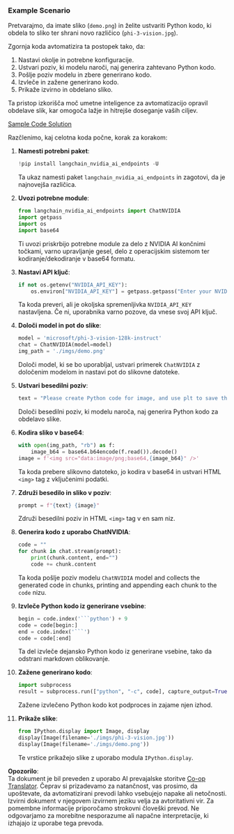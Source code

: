 <!--
CO_OP_TRANSLATOR_METADATA:
{
  "original_hash": "a8de701a2f1eb12b1f82432288d709cf",
  "translation_date": "2025-05-09T19:59:00+00:00",
  "source_file": "md/02.Application/04.Vision/Phi3/E2E_Nvidia_NIM_Vision.md",
  "language_code": "sl"
}
-->
### Example Scenario

Pretvarajmo, da imate sliko (`demo.png`) in želite ustvariti Python kodo, ki obdela to sliko ter shrani novo različico (`phi-3-vision.jpg`).

Zgornja koda avtomatizira ta postopek tako, da:

1. Nastavi okolje in potrebne konfiguracije.
2. Ustvari poziv, ki modelu naroči, naj generira zahtevano Python kodo.
3. Pošlje poziv modelu in zbere generirano kodo.
4. Izvleče in zažene generirano kodo.
5. Prikaže izvirno in obdelano sliko.

Ta pristop izkorišča moč umetne inteligence za avtomatizacijo opravil obdelave slik, kar omogoča lažje in hitrejše doseganje vaših ciljev.

[Sample Code Solution](../../../../../../code/06.E2E/E2E_Nvidia_NIM_Phi3_Vision.ipynb)

Razčlenimo, kaj celotna koda počne, korak za korakom:

1. **Namesti potrebni paket**:  
    ```python
    !pip install langchain_nvidia_ai_endpoints -U
    ```  
    Ta ukaz namesti paket `langchain_nvidia_ai_endpoints` in zagotovi, da je najnovejša različica.

2. **Uvozi potrebne module**:  
    ```python
    from langchain_nvidia_ai_endpoints import ChatNVIDIA
    import getpass
    import os
    import base64
    ```  
    Ti uvozi priskrbijo potrebne module za delo z NVIDIA AI končnimi točkami, varno upravljanje gesel, delo z operacijskim sistemom ter kodiranje/dekodiranje v base64 formatu.

3. **Nastavi API ključ**:  
    ```python
    if not os.getenv("NVIDIA_API_KEY"):
        os.environ["NVIDIA_API_KEY"] = getpass.getpass("Enter your NVIDIA API key: ")
    ```  
    Ta koda preveri, ali je okoljska spremenljivka `NVIDIA_API_KEY` nastavljena. Če ni, uporabnika varno pozove, da vnese svoj API ključ.

4. **Določi model in pot do slike**:  
    ```python
    model = 'microsoft/phi-3-vision-128k-instruct'
    chat = ChatNVIDIA(model=model)
    img_path = './imgs/demo.png'
    ```  
    Določi model, ki se bo uporabljal, ustvari primerek `ChatNVIDIA` z določenim modelom in nastavi pot do slikovne datoteke.

5. **Ustvari besedilni poziv**:  
    ```python
    text = "Please create Python code for image, and use plt to save the new picture under imgs/ and name it phi-3-vision.jpg."
    ```  
    Določi besedilni poziv, ki modelu naroča, naj generira Python kodo za obdelavo slike.

6. **Kodira sliko v base64**:  
    ```python
    with open(img_path, "rb") as f:
        image_b64 = base64.b64encode(f.read()).decode()
    image = f'<img src="data:image/png;base64,{image_b64}" />'
    ```  
    Ta koda prebere slikovno datoteko, jo kodira v base64 in ustvari HTML `<img>` tag z vključenimi podatki.

7. **Združi besedilo in sliko v poziv**:  
    ```python
    prompt = f"{text} {image}"
    ```  
    Združi besedilni poziv in HTML `<img>` tag v en sam niz.

8. **Generira kodo z uporabo ChatNVIDIA**:  
    ```python
    code = ""
    for chunk in chat.stream(prompt):
        print(chunk.content, end="")
        code += chunk.content
    ```  
    Ta koda pošlje poziv modelu `ChatNVIDIA` model and collects the generated code in chunks, printing and appending each chunk to the `code` nizu.

9. **Izvleče Python kodo iz generirane vsebine**:  
    ```python
    begin = code.index('```python') + 9  
    code = code[begin:]  
    end = code.index('```')
    code = code[:end]
    ```  
    Ta del izvleče dejansko Python kodo iz generirane vsebine, tako da odstrani markdown oblikovanje.

10. **Zažene generirano kodo**:  
    ```python
    import subprocess
    result = subprocess.run(["python", "-c", code], capture_output=True)
    ```  
    Zažene izvlečeno Python kodo kot podproces in zajame njen izhod.

11. **Prikaže slike**:  
    ```python
    from IPython.display import Image, display
    display(Image(filename='./imgs/phi-3-vision.jpg'))
    display(Image(filename='./imgs/demo.png'))
    ```  
    Te vrstice prikažejo slike z uporabo modula `IPython.display`.

**Opozorilo**:  
Ta dokument je bil preveden z uporabo AI prevajalske storitve [Co-op Translator](https://github.com/Azure/co-op-translator). Čeprav si prizadevamo za natančnost, vas prosimo, da upoštevate, da avtomatizirani prevodi lahko vsebujejo napake ali netočnosti. Izvirni dokument v njegovem izvirnem jeziku velja za avtoritativni vir. Za pomembne informacije priporočamo strokovni človeški prevod. Ne odgovarjamo za morebitne nesporazume ali napačne interpretacije, ki izhajajo iz uporabe tega prevoda.